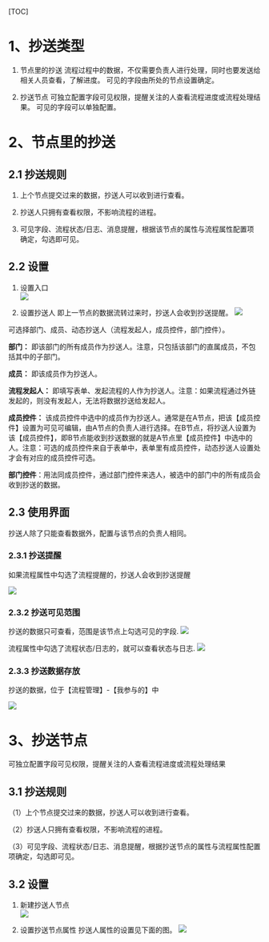 
[TOC]

# 1、抄送类型
1. 节点里的抄送
流程过程中的数据，不仅需要负责人进行处理，同时也要发送给相关人员查看，了解进度。
可见的字段由所处的节点设置确定。

1. 抄送节点
可独立配置字段可见权限，提醒关注的人查看流程进度或流程处理结果。
可见的字段可以单独配置。

# 2、节点里的抄送

## 2.1  抄送规则

1. 上个节点提交过来的数据，抄送人可以收到进行查看。

1. 抄送人只拥有查看权限，不影响流程的进程。

1. 可见字段、流程状态/日志、消息提醒，根据该节点的属性与流程属性配置项确定，勾选即可见。

## 2.2 设置

1. 设置入口<br>
![](https://docfiles.baibaoyun.com/FtGS0Jd1qXd328g9DUPKaAgQdON-)

1. 设置抄送人
即上一节点的数据流转过来时，抄送人会收到抄送提醒。
![](https://docfiles.baibaoyun.com/Fkq3BnOTyzpGjhfqaDU1EJhm82u5)

 可选择部门、成员、动态抄送人（流程发起人，成员控件，部门控件）。

 **部门：** 即该部门的所有成员作为抄送人。注意，只包括该部门的直属成员，不包括其中的子部门。

 **成员：** 即该成员作为抄送人。

 **流程发起人：** 即填写表单、发起流程的人作为抄送人。注意：如果流程通过外链发起的，则没有发起人，无法将数据抄送给发起人。

 **成员控件：** 该成员控件中选中的成员作为抄送人。通常是在A节点，把该【成员控件】设置为可见可编辑，由A节点的负责人进行选择。在B节点，将抄送人设置为该【成员控件】，即B节点能收到抄送数据的就是A节点里【成员控件】中选中的人。注意：可选的成员控件来自于表单中，表单里有成员控件，动态抄送人设置处才会有对应的成员控件可选。

 **部门控件**：用法同成员控件，通过部门控件来选人，被选中的部门中的所有成员会收到抄送的数据。

## 2.3 使用界面

抄送人除了只能查看数据外，配置与该节点的负责人相同。

### 2.3.1 抄送提醒
如果流程属性中勾选了流程提醒的，抄送人会收到抄送提醒

![](https://docfiles.baibaoyun.com/FjyEHXLLRbV_YIdXOeUcFv62cbsh)


### 2.3.2 抄送可见范围
抄送的数据只可查看，范围是该节点上勾选可见的字段.
![](https://docfiles.baibaoyun.com/FssQ0Or0HK5lamZtaL7HRO3iE1Mo)

流程属性中勾选了流程状态/日志的，就可以查看状态与日志.
![](https://docfiles.baibaoyun.com/Fvp08bQmhDEQJElx4f9j6N_NO5Ub)

### 2.3.3 抄送数据存放

抄送的数据，位于【流程管理】-【我参与的】中

![](https://docfiles.baibaoyun.com/FiOGv6bWZ-QtwXuygpEyvmOqlJVl)

# 3、抄送节点

可独立配置字段可见权限，提醒关注的人查看流程进度或流程处理结果

## 3.1 抄送规则

（1）上个节点提交过来的数据，抄送人可以收到进行查看。

（2）抄送人只拥有查看权限，不影响流程的进程。

（3）可见字段、流程状态/日志、消息提醒，根据抄送节点的属性与流程属性配置项确定，勾选即可见。

## 3.2 设置

1. 新建抄送人节点<br>
 ![](http://docfiles.baibaoyun.com/Fp2os2Nz_1lViY4YTAdJw2Jpo260)

2. 设置抄送节点属性
抄送人属性的设置见下面的图。
![](http://docfiles.baibaoyun.com/FqqGd2A2xAhkYIlTrj2SgeMHESik)



